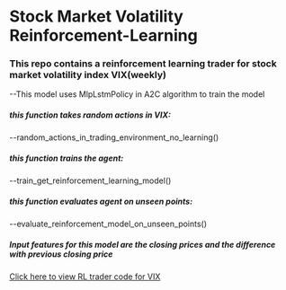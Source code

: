 # Stock Market Volatility Reinforcement-Learning

### This repo contains a reinforcement learning trader for stock market volatility index VIX(weekly)
--This model uses MlpLstmPolicy in A2C algorithm to train the model

##### this function takes random actions in VIX: 
--random_actions_in_trading_environment_no_learning()
##### this function trains the agent: 
--train_get_reinforcement_learning_model()
##### this function evaluates agent on unseen points: 
--evaluate_reinforcement_model_on_unseen_points()

##### Input features for this model are the closing prices and the difference with previous closing price

[Click here to view RL trader code for VIX](https://github.com/akorostelev83/reinforcement-learning/blob/main/stock-market-volatility-trader-reinforcement-learning.py)
